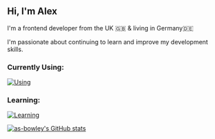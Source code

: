 ## Hi, I'm Alex
I'm a frontend developer from the UK 🇬🇧 & living in Germany🇩🇪

I'm passionate about continuing to learn and improve my development skills.

### Currently Using:
[![Using](https://skillicons.dev/icons?i=ts,js,html,css,react,wordpress,nodejs,jest,sass,git,mongodb,express,figma&perline=5)](https://skillicons.dev)

### Learning:
[![Learning](https://skillicons.dev/icons?i=next,tailwind&theme=light,laravel,svelte,androidstudio&perline=5)](https://skillicons.dev)

[![as-bowley's GitHub stats](https://github-readme-stats.vercel.app/api?username=as-bowley)](https://github.com/as-bowley/github-readme-stats)
